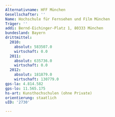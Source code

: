 ```yaml
---
Alternativname: HFF München
Gesellschafter: ''
Name: Hochschule für Fernsehen und Film München
Träger: ''
addi: Bernd-Eichinger-Platz 1, 80333 München
bundesland: Bayern
drittmittel:
  2010:
    absolut: 583507.0
    wirtschaft: 0.0
  2011:
    absolut: 635736.0
    wirtschaft: 0.0
  2012:
    absolut: 181879.0
    wirtschaft: 130779.0
gps-la: 4.814.582
gps-lo: 11.565.175
hs-art: Kunsthochschulen (ohne Private)
orientierung: staatlich
uID: '2730'

---
```


